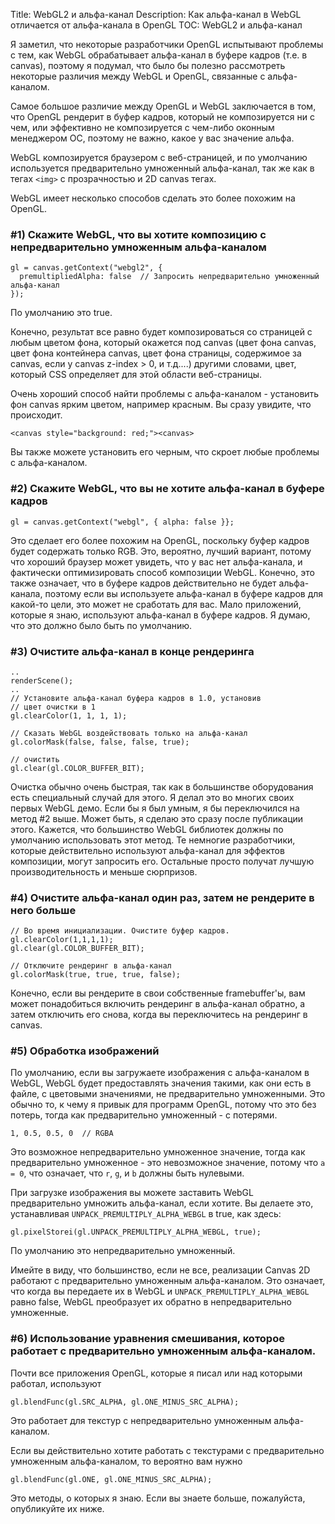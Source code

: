 Title: WebGL2 и альфа-канал
Description: Как альфа-канал в WebGL отличается от альфа-канала в OpenGL
TOC: WebGL2 и альфа-канал


Я заметил, что некоторые разработчики OpenGL испытывают проблемы с тем, как WebGL
обрабатывает альфа-канал в буфере кадров (т.е. в canvas), поэтому я подумал, что
было бы полезно рассмотреть некоторые различия между WebGL и OpenGL, связанные с альфа-каналом.

Самое большое различие между OpenGL и WebGL заключается в том, что OpenGL
рендерит в буфер кадров, который не композируется ни с чем,
или эффективно не композируется с чем-либо оконным менеджером ОС,
поэтому не важно, какое у вас значение альфа.

WebGL композируется браузером с веб-страницей, и
по умолчанию используется предварительно умноженный альфа-канал, так же как в тегах `<img>`
с прозрачностью и 2D canvas тегах.

WebGL имеет несколько способов сделать это более похожим на OpenGL.

### #1) Скажите WebGL, что вы хотите композицию с непредварительно умноженным альфа-каналом

    gl = canvas.getContext("webgl2", {
      premultipliedAlpha: false  // Запросить непредварительно умноженный альфа-канал
    });

По умолчанию это true.

Конечно, результат все равно будет композироваться со страницей с любым
цветом фона, который окажется под canvas (цвет фона canvas, цвет фона
контейнера canvas, цвет фона страницы, содержимое за canvas, если у canvas z-index > 0, и т.д....)
другими словами, цвет, который CSS определяет для этой области веб-страницы.

Очень хороший способ найти проблемы с альфа-каналом - установить
фон canvas ярким цветом, например красным. Вы сразу увидите,
что происходит.

    <canvas style="background: red;"><canvas>

Вы также можете установить его черным, что скроет любые проблемы с альфа-каналом.

### #2) Скажите WebGL, что вы не хотите альфа-канал в буфере кадров

    gl = canvas.getContext("webgl", { alpha: false }};

Это сделает его более похожим на OpenGL, поскольку буфер кадров будет содержать только
RGB. Это, вероятно, лучший вариант, потому что хороший браузер может увидеть, что
у вас нет альфа-канала, и фактически оптимизировать способ композиции WebGL. Конечно,
это также означает, что в буфере кадров действительно не будет альфа-канала, поэтому если вы
используете альфа-канал в буфере кадров для какой-то цели, это может не сработать для вас.
Мало приложений, которые я знаю, используют альфа-канал в буфере кадров. Я думаю, что это
должно было быть по умолчанию.

### #3) Очистите альфа-канал в конце рендеринга

    ..
    renderScene();
    ..
    // Установите альфа-канал буфера кадров в 1.0, установив
    // цвет очистки в 1
    gl.clearColor(1, 1, 1, 1);

    // Сказать WebGL воздействовать только на альфа-канал
    gl.colorMask(false, false, false, true);

    // очистить
    gl.clear(gl.COLOR_BUFFER_BIT);

Очистка обычно очень быстрая, так как в большинстве оборудования есть специальный случай для этого.
Я делал это во многих своих первых WebGL демо. Если бы я был умным, я бы переключился на
метод #2 выше. Может быть, я сделаю это сразу после публикации этого. Кажется, что
большинство WebGL библиотек должны по умолчанию использовать этот метод. Те немногие разработчики,
которые действительно используют альфа-канал для эффектов композиции, могут запросить его. Остальные
просто получат лучшую производительность и меньше сюрпризов.

### #4) Очистите альфа-канал один раз, затем не рендерите в него больше

    // Во время инициализации. Очистите буфер кадров.
    gl.clearColor(1,1,1,1);
    gl.clear(gl.COLOR_BUFFER_BIT);

    // Отключите рендеринг в альфа-канал
    gl.colorMask(true, true, true, false);

Конечно, если вы рендерите в свои собственные framebuffer'ы, вам может понадобиться включить
рендеринг в альфа-канал обратно, а затем отключить его снова, когда вы переключитесь на
рендеринг в canvas.

### #5) Обработка изображений

По умолчанию, если вы загружаете изображения с альфа-каналом в WebGL, WebGL будет
предоставлять значения такими, как они есть в файле, с цветовыми значениями, не
предварительно умноженными. Это обычно то, к чему я привык для программ OpenGL,
потому что это без потерь, тогда как предварительно умноженный - с потерями.

    1, 0.5, 0.5, 0  // RGBA

Это возможное непредварительно умноженное значение, тогда как предварительно умноженное - это
невозможное значение, потому что `a = 0`, что означает, что `r`, `g`, и `b` должны
быть нулевыми.

При загрузке изображения вы можете заставить WebGL предварительно умножить альфа-канал, если хотите.
Вы делаете это, устанавливая `UNPACK_PREMULTIPLY_ALPHA_WEBGL` в true, как здесь:

    gl.pixelStorei(gl.UNPACK_PREMULTIPLY_ALPHA_WEBGL, true);

По умолчанию это непредварительно умноженный.

Имейте в виду, что большинство, если не все, реализации Canvas 2D работают с
предварительно умноженным альфа-каналом. Это означает, что когда вы передаете их в WebGL и
`UNPACK_PREMULTIPLY_ALPHA_WEBGL` равно false, WebGL преобразует их обратно в непредварительно умноженные.

### #6) Использование уравнения смешивания, которое работает с предварительно умноженным альфа-каналом.

Почти все приложения OpenGL, которые я писал или над которыми работал, используют

    gl.blendFunc(gl.SRC_ALPHA, gl.ONE_MINUS_SRC_ALPHA);

Это работает для текстур с непредварительно умноженным альфа-каналом.

Если вы действительно хотите работать с текстурами с предварительно умноженным альфа-каналом, то
вероятно вам нужно

    gl.blendFunc(gl.ONE, gl.ONE_MINUS_SRC_ALPHA);

Это методы, о которых я знаю. Если вы знаете больше, пожалуйста, опубликуйте их ниже. 